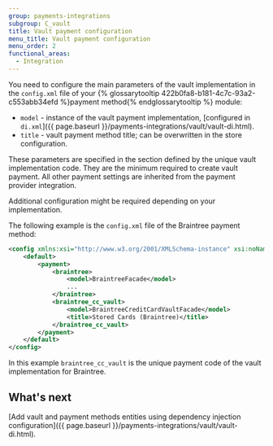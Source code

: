 ```yaml
---
group: payments-integrations
subgroup: C_vault
title: Vault payment configuration
menu_title: Vault payment configuration
menu_order: 2
functional_areas:
  - Integration
---
```


You need to configure the main parameters of the vault implementation in the `config.xml` file of your {% glossarytooltip 422b0fa8-b181-4c7c-93a2-c553abb34efd %}payment method{% endglossarytooltip %} module:

* `model` - instance of the vault payment implementation, [configured in `di.xml`]({{ page.baseurl }}/payments-integrations/vault/vault-di.html).
* `title` - vault payment method title; can be overwritten in the store configuration.

These parameters are specified in the section defined by the unique vault implementation code. They are the minimum required to create vault payment. All other payment settings are inherited from the payment provider integration. 

Additional configuration might be required depending on your implementation.

The following example is the `config.xml` file of the Braintree payment method: 

```xml
<config xmlns:xsi="http://www.w3.org/2001/XMLSchema-instance" xsi:noNamespaceSchemaLocation="urn:magento:module:Magento_Store:etc/config.xsd">
    <default>
        <payment>
            <braintree>
                <model>BraintreeFacade</model>
                ...
            </braintree>
            <braintree_cc_vault>
                <model>BraintreeCreditCardVaultFacade</model>
                <title>Stored Cards (Braintree)</title>
            </braintree_cc_vault>
        </payment>
    </default>
</config>
```

In this example `braintree_cc_vault` is the unique payment code of the vault implementation for Braintree.

## What's next

[Add vault and payment methods entities using dependency injection configuration]({{ page.baseurl }}/payments-integrations/vault/vault-di.html).
